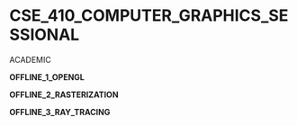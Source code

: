 # CSE_410_COMPUTER_GRAPHICS_SESSIONAL
ACADEMIC

**OFFLINE_1_OPENGL**

**OFFLINE_2_RASTERIZATION**

**OFFLINE_3_RAY_TRACING**
